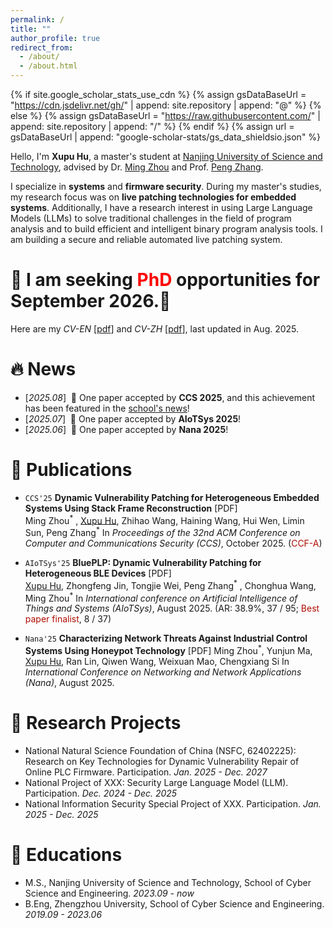 ```yaml
---
permalink: /
title: ""
author_profile: true
redirect_from: 
  - /about/
  - /about.html
---
```


{% if site.google_scholar_stats_use_cdn %}
{% assign gsDataBaseUrl = "https://cdn.jsdelivr.net/gh/" | append: site.repository | append: "@" %}
{% else %}
{% assign gsDataBaseUrl = "https://raw.githubusercontent.com/" | append: site.repository | append: "/" %}
{% endif %}
{% assign url = gsDataBaseUrl | append: "google-scholar-stats/gs_data_shieldsio.json" %}

<span class='anchor' id='about-me'></span>

Hello, I'm **Xupu Hu**, a master's student at [Nanjing University of Science and Technology](https://scs.njust.edu.cn/main.htm), advised by Dr. [Ming Zhou](https://teacher.njust.edu.cn/wlkjaq/zm/list.htm) and Prof. [Peng Zhang](https://teacher.njust.edu.cn/wlkjaq/zp/list.htm). 

I specialize in **systems** and **firmware security**. During my master's studies, my research focus was on **live patching technologies for embedded systems**. Additionally, I have a research interest in using Large Language Models (LLMs) to solve traditional challenges in the field of program analysis and to build efficient and intelligent binary program analysis tools. I am building a secure and reliable automated live patching system.


# 📣 I am seeking <span style="color: red;">PhD</span> opportunities for September 2026.🥺

Here are my *CV-EN* [[pdf](/paper/CV_26_Fall_Phd_XupuHu.pdf)] and *CV-ZH* [[pdf](/paper/呼栩朴中文学术简历.pdf)], last updated in Aug. 2025.

# 🔥 News
- [*2025.08*] &nbsp;🎉 One paper accepted by **CCS 2025**, and this achievement has been featured in the [school's news](https://scs.njust.edu.cn/65/96/c15611a353686/page.htm)! 
- [*2025.07*] &nbsp;🎉 One paper accepted by **AIoTSys 2025**!
- [*2025.06*] &nbsp;🎉 One paper accepted by **Nana 2025**!



# 📝 Publications 
- `CCS'25` **Dynamic Vulnerability Patching for Heterogeneous Embedded Systems Using Stack Frame Reconstruction** [PDF]  
  Ming Zhou<sup>\*</sup> , <u>Xupu Hu</u>, Zhihao Wang, Haining Wang, Hui Wen, Limin Sun, Peng Zhang<sup>\*</sup>
  In *Proceedings of the 32nd ACM Conference on Computer and Communications Security (CCS)*, October 2025. (<span style="color:#B00C00">CCF-A</span>)  

- `AIoTSys'25` **BluePLP: Dynamic Vulnerability Patching for Heterogeneous BLE Devices** [PDF]   
  <u>Xupu Hu</u>, Zhongfeng Jin, Tongjie Wei, Peng Zhang<sup>\*</sup> , Chonghua Wang, Ming Zhou<sup>\*</sup> 
  In *International conference on Artificial Intelligence of Things and Systems (AIoTSys)*, August 2025. (AR: 38.9%, 37 / 95; <span style="color:#B00C00">Best paper finalist</span>, 8 / 37)   
  
- `Nana'25` **Characterizing Network Threats Against Industrial Control Systems Using Honeypot Technology** [PDF]
  Ming Zhou<sup>\*</sup>, Yunjun Ma, <u>Xupu Hu</u>, Ran Lin, Qiwen Wang, Weixuan Mao, Chengxiang Si 
  In *International Conference on Networking and Network Applications (Nana)*, August 2025.    
 
<!-- - `Nana'25` **Pig in a Poke: Automatically Detecting and Exploiting Link Following Vulnerabilities in Windows File Operations** [[PDF](/paper/linkzard-security25.pdf)]  
  Bocheng Xiang, Yuan Zhang, <u> Liu</u>, Hao Huang, Zihan Lin, Min Yang.  
  In *Proceedings of the 34th USENIX Security Symposium (USENIX Security)*, August 2025. (<span style="color:#B00C00">CCF-A</span>)   
  **<font color="#B00C00">&#9733; Honerable Mention Award (6.1%=25/407)</font>** -->
  

<!-- # 🎖 Honors and Awards
- *2025.05*: Distinguished Paper Award, S&P 2025 (<1% submission)
 
- *2022.09*: 1st Place of The 13th National College Student Information Security Contest (Final Round) 🏆
-->
# 📝 Research Projects
- National Natural Science Foundation of China (NSFC, 62402225): Research on Key Technologies for Dynamic Vulnerability Repair of Online PLC Firmware. Participation. *Jan. 2025 - Dec. 2027*
- National Project of XXX: Security Large Language Model (LLM). Participation. *Dec. 2024 - Dec. 2025*
- National Information Security Special Project of XXX. Participation. *Jan. 2025 - Dec. 2025*


# 📖 Educations
- M.S., Nanjing University of Science and Technology, School of Cyber Science and Engineering.  *2023.09 - now*
- B.Eng, Zhengzhou University, School of Cyber Science and Engineering.  *2019.09 - 2023.06* 

<!-- # 💻 Internships
- *2020.04 - 2025.04*, [Keen Lab, Tencent](https://keenlab.tencent.com/), China.
- *2019.07 - 2019.09*, [Lark, ByteDance](https://www.bytedance.com/), China. -->